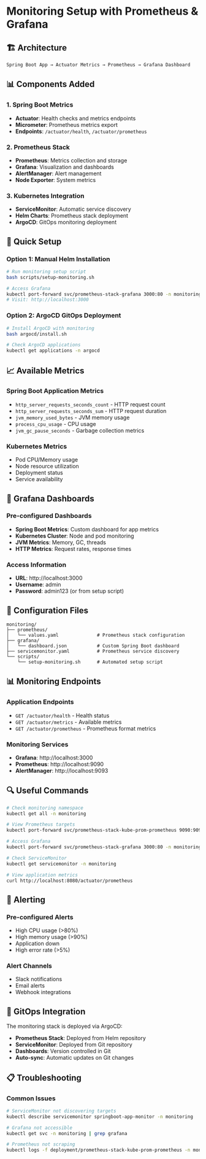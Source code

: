 # Monitoring Setup with Prometheus & Grafana

## 🏗️ Architecture

```
Spring Boot App → Actuator Metrics → Prometheus → Grafana Dashboard
```

## 📊 Components Added

### **1. Spring Boot Metrics**
- **Actuator**: Health checks and metrics endpoints
- **Micrometer**: Prometheus metrics export
- **Endpoints**: `/actuator/health`, `/actuator/prometheus`

### **2. Prometheus Stack**
- **Prometheus**: Metrics collection and storage
- **Grafana**: Visualization and dashboards
- **AlertManager**: Alert management
- **Node Exporter**: System metrics

### **3. Kubernetes Integration**
- **ServiceMonitor**: Automatic service discovery
- **Helm Charts**: Prometheus stack deployment
- **ArgoCD**: GitOps monitoring deployment

## 🚀 Quick Setup

### **Option 1: Manual Helm Installation**
```bash
# Run monitoring setup script
bash scripts/setup-monitoring.sh

# Access Grafana
kubectl port-forward svc/prometheus-stack-grafana 3000:80 -n monitoring
# Visit: http://localhost:3000
```

### **Option 2: ArgoCD GitOps Deployment**
```bash
# Install ArgoCD with monitoring
bash argocd/install.sh

# Check ArgoCD applications
kubectl get applications -n argocd
```

## 📈 Available Metrics

### **Spring Boot Application Metrics**
- `http_server_requests_seconds_count` - HTTP request count
- `http_server_requests_seconds_sum` - HTTP request duration
- `jvm_memory_used_bytes` - JVM memory usage
- `process_cpu_usage` - CPU usage
- `jvm_gc_pause_seconds` - Garbage collection metrics

### **Kubernetes Metrics**
- Pod CPU/Memory usage
- Node resource utilization
- Deployment status
- Service availability

## 🎯 Grafana Dashboards

### **Pre-configured Dashboards**
- **Spring Boot Metrics**: Custom dashboard for app metrics
- **Kubernetes Cluster**: Node and pod monitoring
- **JVM Metrics**: Memory, GC, threads
- **HTTP Metrics**: Request rates, response times

### **Access Information**
- **URL**: http://localhost:3000
- **Username**: admin
- **Password**: admin123 (or from setup script)

## 🔧 Configuration Files

```
monitoring/
├── prometheus/
│   └── values.yaml              # Prometheus stack configuration
├── grafana/
│   └── dashboard.json           # Custom Spring Boot dashboard
├── servicemonitor.yaml          # Prometheus service discovery
└── scripts/
    └── setup-monitoring.sh      # Automated setup script
```

## 📊 Monitoring Endpoints

### **Application Endpoints**
- `GET /actuator/health` - Health status
- `GET /actuator/metrics` - Available metrics
- `GET /actuator/prometheus` - Prometheus format metrics

### **Monitoring Services**
- **Grafana**: http://localhost:3000
- **Prometheus**: http://localhost:9090
- **AlertManager**: http://localhost:9093

## 🔍 Useful Commands

```bash
# Check monitoring namespace
kubectl get all -n monitoring

# View Prometheus targets
kubectl port-forward svc/prometheus-stack-kube-prom-prometheus 9090:9090 -n monitoring

# Access Grafana
kubectl port-forward svc/prometheus-stack-grafana 3000:80 -n monitoring

# Check ServiceMonitor
kubectl get servicemonitor -n monitoring

# View application metrics
curl http://localhost:8080/actuator/prometheus
```

## 🚨 Alerting

### **Pre-configured Alerts**
- High CPU usage (>80%)
- High memory usage (>90%)
- Application down
- High error rate (>5%)

### **Alert Channels**
- Slack notifications
- Email alerts
- Webhook integrations

## 🔄 GitOps Integration

The monitoring stack is deployed via ArgoCD:
- **Prometheus Stack**: Deployed from Helm repository
- **ServiceMonitor**: Deployed from Git repository
- **Dashboards**: Version controlled in Git
- **Auto-sync**: Automatic updates on Git changes

## 📋 Troubleshooting

### **Common Issues**
```bash
# ServiceMonitor not discovering targets
kubectl describe servicemonitor springboot-app-monitor -n monitoring

# Grafana not accessible
kubectl get svc -n monitoring | grep grafana

# Prometheus not scraping
kubectl logs -f deployment/prometheus-stack-kube-prom-prometheus -n monitoring
```